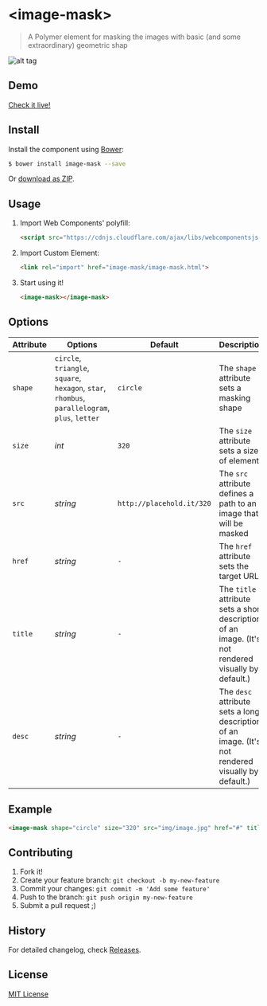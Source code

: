 # &lt;image-mask&gt;

> A Polymer element for masking the images with basic (and some extraordinary) geometric shap

![alt tag](http://www.hejty.com/github/image-mask-circle-320.png)

## Demo

[Check it live!](http://hejty.github.io/hejty/image-mask/)

## Install

Install the component using [Bower](http://bower.io/):

```sh
$ bower install image-mask --save
```

Or [download as ZIP](https://github.com/hejty/image-mask/archive/master.zip).

## Usage

1. Import Web Components' polyfill:

    ```html
    <script src="https://cdnjs.cloudflare.com/ajax/libs/webcomponentsjs/0.5.2/webcomponents.min.js"></script>
    ```

2. Import Custom Element:

    ```html
    <link rel="import" href="image-mask/image-mask.html">
    ```

3. Start using it!

    ```html
    <image-mask></image-mask>
    ```

## Options

Attribute       | Options                                                                                           | Default                      | Description
---             | ---                                                                                               | ---                          | ---
`shape`         | `circle`, `triangle`, `square`, `hexagon`, `star`, `rhombus`, `parallelogram`, `plus`, `letter`   | `circle`                     | The `shape` attribute sets a masking shape
`size`          | *int*                                                                                             | `320`                        | The `size` attribute sets a size of element
    `src`           | *string*                                                                                      | `http://placehold.it/320`    | The `src` attribute defines a path to an image that will be masked
`href`          | *string*                                                                                          | `-`                          | The `href` attribute sets the target URL
`title`         | *string*                                                                                          | `-`                          | The `title` attribute sets a short description of an image. (It's not rendered visually by default.)
`desc`          | *string*                                                                                          | `-`                          | The `desc` attribute sets a long description of an image. (It's not rendered visually by default.)

## Example

```html
<image-mask shape="circle" size="320" src="img/image.jpg" href="#" title="A short description of an image" desc="A long description of an image"></image-mask>
```

## Contributing

1. Fork it!
2. Create your feature branch: `git checkout -b my-new-feature`
3. Commit your changes: `git commit -m 'Add some feature'`
4. Push to the branch: `git push origin my-new-feature`
5. Submit a pull request ;)

## History

For detailed changelog, check [Releases](https://github.com/hejty/image-mask/releases).

## License

[MIT License](http://opensource.org/licenses/MIT)
